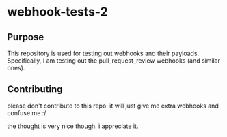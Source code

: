 # webhook-tests-2

## Purpose
This repository is used for testing out webhooks and their payloads. Specifically, I am testing out the pull_request_review webhooks (and similar ones).

## Contributing
please don't contribute to this repo. it will just give me extra webhooks and confuse me :/ 

the thought is very nice though. i appreciate it.
